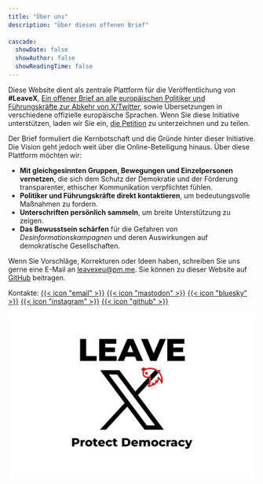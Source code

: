 ```yaml
---
title: "Über uns"
description: "Über diesen offenen Brief"

cascade:
  showDate: false
  showAuthor: false
  showReadingTime: false
---
```


Diese Website dient als zentrale Plattform für die Veröffentlichung von **#LeaveX**, [Ein offener Brief an alle europäischen Politiker und Führungskräfte zur Abkehr von X/Twitter](../), sowie Übersetzungen in verschiedene offizielle europäische Sprachen. Wenn Sie diese Initiative unterstützen, laden wir Sie ein, [die Petition](https://openpetition.eu/leavex) zu unterzeichnen und zu teilen.

Der Brief formuliert die Kernbotschaft und die Gründe hinter dieser Initiative. Die Vision geht jedoch weit über die Online-Beteiligung hinaus. Über diese Plattform möchten wir:

* **Mit gleichgesinnten Gruppen, Bewegungen und Einzelpersonen vernetzen**, die sich dem Schutz der Demokratie und der Förderung transparenter, ethischer Kommunikation verpflichtet fühlen.
* **Politiker und Führungskräfte direkt kontaktieren**, um bedeutungsvolle Maßnahmen zu fordern.
* **Unterschriften persönlich sammeln**, um breite Unterstützung zu zeigen.
* **Das Bewusstsein schärfen** für die Gefahren von _Desinformationskampagnen_ und deren Auswirkungen auf demokratische Gesellschaften.

Wenn Sie Vorschläge, Korrekturen oder Ideen haben, schreiben Sie uns gerne eine E-Mail an [leavexeu@pm.me](mailto:leavexeu%40pm.me?subject=Ideen%20für%20Leave%20X). Sie können zu dieser Website auf [GitHub](https://github.com/everton137/leavex.eu) beitragen.

Kontakte: [{{< icon "email" >}}](mailto:leavexeu%40pm.me?subject=Ideas%20for%20Leave%20X) [{{< icon "mastodon" >}}](https://mastodon.social/@leavex) [{{< icon "bluesky" >}}](https://bsky.app/profile/leavex.eu) [{{< icon "instagram" >}}](https://gram.social/leavex) [{{< icon "github" >}}](https://github.com/everton137/leavex.eu)

![Leave X - Schützt die Demokratie](leave_x_banner_white.png)
